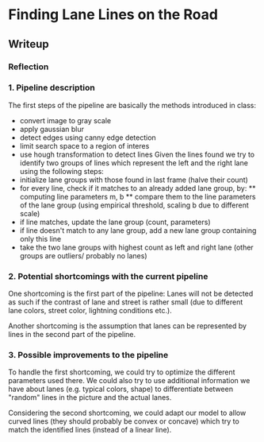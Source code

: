 # **Finding Lane Lines on the Road** 

## Writeup

### Reflection

### 1. Pipeline description

The first steps of the pipeline are basically the methods introduced in class:
* convert image to gray scale
* apply gaussian blur
* detect edges using canny edge detection
* limit search space to a region of interes
* use hough transformation to detect lines
Given the lines found we try to identify two groups of lines which represent the left and the right lane using the following steps:
* initialize lane groups with those found in last frame (halve their count)
* for every line, check if it matches to an already added lane group, by:
** computing line parameters m, b
** compare them to the line parameters of the lane group (using empirical threshold, scaling b due to different scale)
* if line matches, update the lane group (count, parameters)
* if line doesn't match to any lane group, add a new lane group containing only this line
* take the two lane groups with highest count as left and right lane (other groups are outliers/ probably no lanes)


### 2. Potential shortcomings with the current pipeline


One shortcoming is the first part of the pipeline: Lanes will not be detected as such if the contrast of lane and street is rather small (due to different lane colors, street color, lightning conditions etc.).

Another shortcoming is the assumption that lanes can be represented by lines in the second part of the pipeline.


### 3. Possible improvements to the pipeline

To handle the first shortcoming, we could try to optimize the different parameters used there. We could also try to use additional information we have about lanes (e.g. typical colors, shape) to differentiate between "random" lines in the picture and the actual lanes.

Considering the second shortcoming, we could adapt our model to allow curved lines (they should probably be convex or concave) which try to match the identified lines (instead of a linear line).
